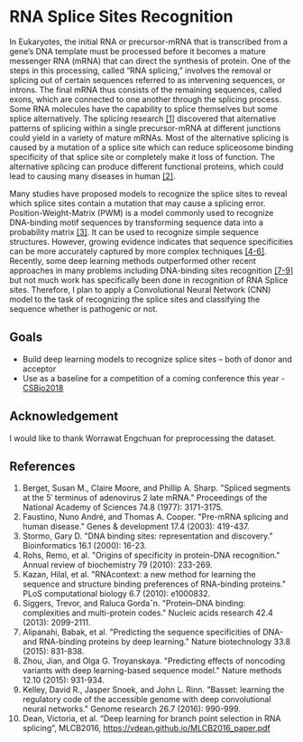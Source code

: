 # RNA Splice Sites Recognition

   In Eukaryotes, the initial RNA or precursor-mRNA that is transcribed from a gene’s DNA template must be processed before it becomes a mature messenger RNA (mRNA) that can direct the synthesis of protein. One of the steps in this processing, called “RNA splicing,” involves the removal or splicing out of certain sequences referred to as intervening sequences, or introns. The final mRNA thus consists of the remaining sequences, called exons, which are connected to one another through the splicing process. Some RNA molecules have the capability to splice themselves but some splice alternatively. The splicing research [[1]](#references) discovered that alternative patterns of splicing within a single precursor-mRNA at different junctions could yield in a variety of mature mRNAs. Most of the alternative splicing is caused by a mutation of a splice site which can reduce spliceosome binding specificity of that splice site or completely make it loss of function. The alternative splicing can produce different functional proteins, which could lead to causing many diseases in human [[2]](#references). 

   Many studies have proposed models to recognize the splice sites to reveal which splice sites contain a mutation that may cause a splicing error. Position-Weight-Matrix (PWM) is a model commonly used to recognize DNA-binding motif sequences by transforming sequence data into a probability matrix [[3]](#references). It can be used to recognize simple sequence structures. However, growing evidence indicates that sequence specificities can be more accurately captured by more complex techniques [[4-6]](#references). Recently, some deep learning methods outperformed other recent approaches in many problems including DNA-binding sites recognition [[7-9]](#references) but not much work has specifically been done in recognition of RNA Splice sites. Therefore, I plan to apply a Convolutional Neural Network (CNN) model to the task of recognizing the splice sites and classifying the sequence whether is pathogenic or not.

## Goals
- Build deep learning models to recognize splice sites – both of donor and acceptor
- Use as a baseline for a competition of a coming conference this year - [CSBio2018](http://www.csbio.org/2018/)

## Acknowledgement
I would like to thank Worrawat Engchuan for preprocessing the dataset.

## References
1. Berget, Susan M., Claire Moore, and Phillip A. Sharp. "Spliced segments at the 5′ terminus of adenovirus 2 late mRNA." Proceedings of the National Academy of Sciences 74.8 (1977): 3171-3175.
2. Faustino, Nuno André, and Thomas A. Cooper. "Pre-mRNA splicing and human disease." Genes & development 17.4 (2003): 419-437.
3. Stormo, Gary D. "DNA binding sites: representation and discovery." Bioinformatics 16.1 (2000): 16-23.   
4. Rohs, Remo, et al. "Origins of specificity in protein-DNA recognition." Annual review of biochemistry 79 (2010): 233-269.
5. Kazan, Hilal, et al. "RNAcontext: a new method for learning the sequence and structure binding preferences of RNA-binding proteins." PLoS computational biology 6.7 (2010): e1000832.
6. Siggers, Trevor, and Raluca Gordaˆn. "Protein–DNA binding: complexities and multi-protein codes." Nucleic acids research 42.4 (2013): 2099-2111.
7. Alipanahi, Babak, et al. "Predicting the sequence specificities of DNA-and RNA-binding proteins by deep learning." Nature biotechnology 33.8 (2015): 831-838.
8. Zhou, Jian, and Olga G. Troyanskaya. "Predicting effects of noncoding variants with deep learning-based sequence model." Nature methods 12.10 (2015): 931-934.
9. Kelley, David R., Jasper Snoek, and John L. Rinn. "Basset: learning the regulatory code of the accessible genome with deep convolutional neural networks." Genome research 26.7 (2016): 990-999.
10. Dean, Victoria, et al. “Deep learning for branch point selection in RNA splicing”, MLCB2016, https://vdean.github.io/MLCB2016_paper.pdf
